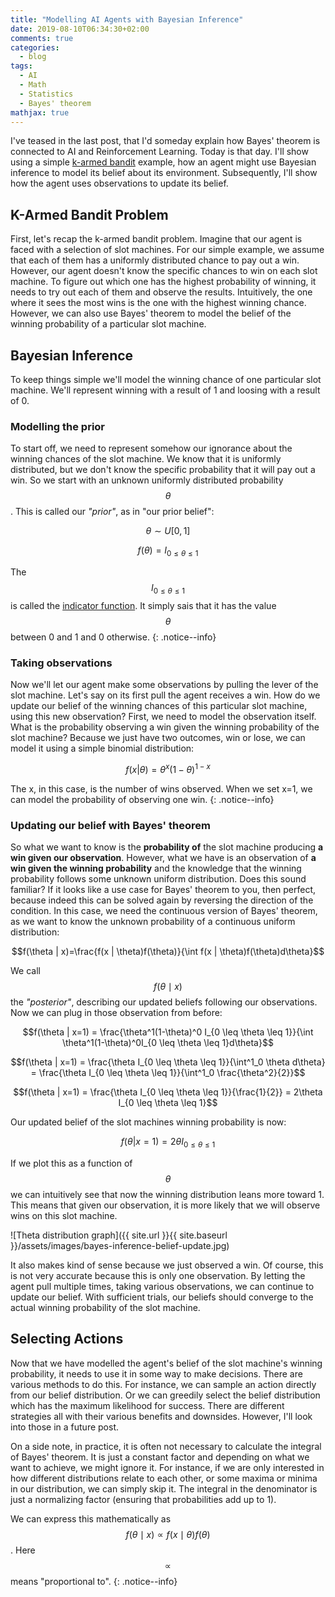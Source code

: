 ```yaml
---
title: "Modelling AI Agents with Bayesian Inference"
date: 2019-08-10T06:34:30+02:00
comments: true
categories:
  - blog
tags:
  - AI
  - Math
  - Statistics
  - Bayes' theorem
mathjax: true
---
```

I've teased in the last post, that I'd someday explain how Bayes' theorem is connected to AI and Reinforcement Learning. Today is that day. I'll show using a simple [k-armed bandit](https://en.wikipedia.org/wiki/Multi-armed_bandit) example, how an agent might use Bayesian inference to model its belief about its environment. Subsequently, I'll show how the agent uses observations to update its belief.

## K-Armed Bandit Problem
First, let's recap the k-armed bandit problem. Imagine that our agent is faced with a selection of slot machines. For our simple example, we assume that each of them has a uniformly distributed chance to pay out a win. However, our agent doesn't know the specific chances to win on each slot machine. To figure out which one has the highest probability of winning, it needs to try out each of them and observe the results. Intuitively, the one where it sees the most wins is the one with the highest winning chance. However, we can also use Bayes' theorem to model the belief of the winning probability of a particular slot machine. 

## Bayesian Inference
To keep things simple we'll model the winning chance of one particular slot machine. We'll represent winning with a result of 1 and loosing with a result of 0.

### Modelling the prior
To start off, we need to represent somehow our ignorance about the winning chances of the slot machine. We know that it is uniformly distributed, but we don't know the specific probability that it will pay out a win. So we start with an unknown uniformly distributed probability $$\theta$$. This is called our _"prior"_, as in "our prior belief":

$$\theta \sim U[0, 1]$$

$$f(\theta)=I_{0 \leq \theta \leq 1}$$

The $$I_{0 \leq \theta \leq 1}$$ is called the [indicator function](https://en.wikipedia.org/wiki/Indicator_function). It simply sais that it has the value $$\theta$$ between 0 and 1 and 0 otherwise.
{: .notice--info}

### Taking observations
Now we'll let our agent make some observations by pulling the lever of the slot machine. Let's say on its first pull the agent receives a win. How do we update our belief of the winning chances of this particular slot machine, using this new observation? First, we need to model the observation itself. What is the probability observing a win given the winning probability of the slot machine? Because we just have two outcomes, win or lose, we can model it using a simple binomial distribution:

$$f(x | \theta) = \theta^x(1-\theta)^{1-x}$$

The x, in this case, is the number of wins observed. When we set x=1, we can model the probability of observing one win.
{: .notice--info}


### Updating our belief with Bayes' theorem
So what we want to know is the **probability of** the slot machine producing **a win given our observation**. However, what we have is an observation of **a win given the winning probability** and the knowledge that the winning probability follows some unknown uniform distribution. Does this sound familiar? If it looks like a use case for Bayes' theorem to you, then perfect, because indeed this can be solved again by reversing the direction of the condition. In this case, we need the continuous version of Bayes' theorem, as we want to know the unknown probability of a continuous uniform distribution:


$$f(\theta | x)=\frac{f(x | \theta)f(\theta)}{\int f(x | \theta)f(\theta)d\theta}$$

We call $$f(\theta \mid x)$$ the _"posterior"_, describing our updated beliefs following our observations. Now we can plug in those observation from before:

$$f(\theta | x=1) = \frac{\theta^1(1-\theta)^0 I_{0 \leq \theta \leq 1}}{\int \theta^1(1-\theta)^0I_{0 \leq \theta \leq 1}d\theta}$$

$$f(\theta | x=1) = \frac{\theta I_{0 \leq \theta \leq 1}}{\int^1_0 \theta d\theta} = \frac{\theta I_{0 \leq \theta \leq 1}}{\int^1_0 \frac{\theta^2}{2}}$$

$$f(\theta | x=1) = \frac{\theta I_{0 \leq \theta \leq 1}}{\frac{1}{2}} = 2\theta I_{0 \leq \theta \leq 1}$$

Our updated belief of the slot machines winning probability is now:

$$f(\theta | x=1) = 2\theta I_{0 \leq \theta \leq 1}$$ 

If we plot this as a function of $$\theta$$ we can intuitively see that now the winning distribution leans more toward 1. This means that given our observation, it is more likely that we will observe wins on this slot machine.

![Theta distribution graph]({{ site.url }}{{ site.baseurl }}/assets/images/bayes-inference-belief-update.jpg)

It also makes kind of sense because we just observed a win. Of course, this is not very accurate because this is only one observation. By letting the agent pull multiple times, taking various observations, we can continue to update our belief. With sufficient trials, our beliefs should converge to the actual winning probability of the slot machine.

## Selecting Actions
Now that we have modelled the agent's belief of the slot machine's winning probability, it needs to use it in some way to make decisions. There are various methods to do this. For instance, we can sample an action directly from our belief distribution. Or we can greedily select the belief distribution which has the maximum likelihood for success. There are different strategies all with their various benefits and downsides. However, I'll look into those in a future post. 

On a side note, in practice, it is often not necessary to calculate the integral of Bayes' theorem. It is just a constant factor and depending on what we want to achieve, we might ignore it. For instance, if we are only interested in how different distributions relate to each other, or some maxima or minima in our distribution, we can simply skip it. The integral in the denominator is just a normalizing factor (ensuring that probabilities add up to 1).

We can express this mathematically as $$f(\theta \mid x) \propto f(x \mid \theta)f(\theta)$$. Here $$\propto$$ means "proportional to".
{: .notice--info}

